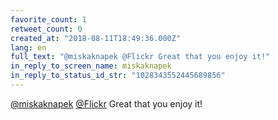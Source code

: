 ```yaml
---
favorite_count: 1
retweet_count: 0
created_at: "2018-08-11T18:49:36.000Z"
lang: en
full_text: "@miskaknapek @Flickr Great that you enjoy it!"
in_reply_to_screen_name: miskaknapek
in_reply_to_status_id_str: "1028343552445689856"
---
```


[@miskaknapek](https://twitter.com/miskaknapek)
[@Flickr](https://twitter.com/Flickr) Great that you enjoy it!
